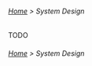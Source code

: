 ###### [Home](../../README.md) > System Design

TODO

###### [Home](../../README.md) > System  Design
